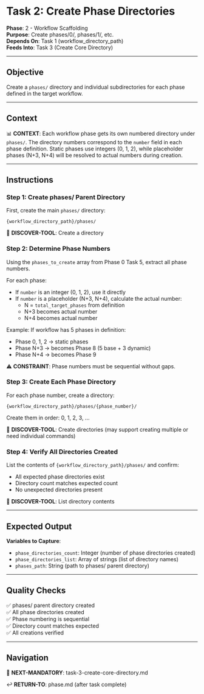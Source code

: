 # Task 2: Create Phase Directories

**Phase**: 2 - Workflow Scaffolding  
**Purpose**: Create phases/0/, phases/1/, etc.  
**Depends On**: Task 1 (workflow_directory_path)  
**Feeds Into**: Task 3 (Create Core Directory)

---

## Objective

Create a `phases/` directory and individual subdirectories for each phase defined in the target workflow.

---

## Context

📊 **CONTEXT**: Each workflow phase gets its own numbered directory under `phases/`. The directory numbers correspond to the `number` field in each phase definition. Static phases use integers (0, 1, 2), while placeholder phases (N+3, N+4) will be resolved to actual numbers during creation.

---

## Instructions

### Step 1: Create phases/ Parent Directory

First, create the main `phases/` directory:

```
{workflow_directory_path}/phases/
```

📖 **DISCOVER-TOOL**: Create a directory

### Step 2: Determine Phase Numbers

Using the `phases_to_create` array from Phase 0 Task 5, extract all phase numbers.

For each phase:
- If `number` is an integer (0, 1, 2), use it directly
- If `number` is a placeholder (N+3, N+4), calculate the actual number:
  - N = `total_target_phases` from definition
  - N+3 becomes actual number
  - N+4 becomes actual number

Example: If workflow has 5 phases in definition:
- Phase 0, 1, 2 → static phases
- Phase N+3 → becomes Phase 8 (5 base + 3 dynamic)
- Phase N+4 → becomes Phase 9

⚠️ **CONSTRAINT**: Phase numbers must be sequential without gaps.

### Step 3: Create Each Phase Directory

For each phase number, create a directory:

```
{workflow_directory_path}/phases/{phase_number}/
```

Create them in order: 0, 1, 2, 3, ...

📖 **DISCOVER-TOOL**: Create directories (may support creating multiple or need individual commands)

### Step 4: Verify All Directories Created

List the contents of `{workflow_directory_path}/phases/` and confirm:
- All expected phase directories exist
- Directory count matches expected count
- No unexpected directories present

📖 **DISCOVER-TOOL**: List directory contents

---

## Expected Output

**Variables to Capture**:
- `phase_directories_count`: Integer (number of phase directories created)
- `phase_directories_list`: Array of strings (list of directory names)
- `phases_path`: String (path to phases/ parent directory)

---

## Quality Checks

✅ phases/ parent directory created  
✅ All phase directories created  
✅ Phase numbering is sequential  
✅ Directory count matches expected  
✅ All creations verified

---

## Navigation

🎯 **NEXT-MANDATORY**: task-3-create-core-directory.md

↩️ **RETURN-TO**: phase.md (after task complete)

